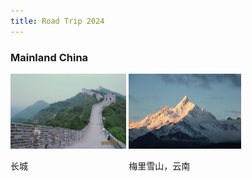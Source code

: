 ```yaml
---
title: Road Trip 2024
---
```



### Mainland China
<div id="banner">
	<div class="inline-block" style="display:inline-block;"><a href="The_great_wall">               <img src="assets/photos/The_great_wall.jpg"                  style="height: 120px;"></a><div><p>长城</p></div></div>
	<div class="inline-block" style="display:inline-block;"><a href="Meili_snow_mountains">         <img src="assets/photos/Yunnan/Meili_snow_mountains.jpg"     style="height: 120px;"></a><div><p>梅里雪山，云南</p></div></div>
</div>

